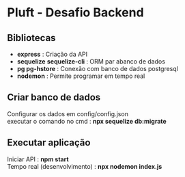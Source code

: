 # Pluft - Desafio Backend

## Bibliotecas
- **express**                       : Criação da API  		
- **sequelize**	**sequelize-cli**       : ORM par abanco de dados  
- **pg pg-hstore**                  : Conexão com banco de dados postgresql  
- **nodemon**                       : Permite programar em tempo real  

## Criar banco de dados
Configurar os dados em config/config.json  
executar o comando no cmd : **npx sequelize db:migrate**  

## Executar aplicação  

Iniciar API : **npm start**  
Tempo real (desenvolvimento) : **npx nodemon index.js**
